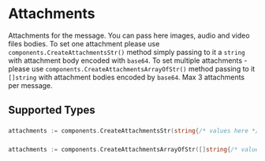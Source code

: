 # Attachments

Attachments for the message. You can pass here images, audio and video files bodies. To set one attachment please use `components.CreateAttachmentsStr()` method simply passing to it a `string` with attachment body encoded with `base64`. To set multiple attachments - please use `components.CreateAttachmentsArrayOfStr()` method passing to it `[]string` with attachment bodies encoded by `base64`. Max 3 attachments per message.


## Supported Types

### 

```go
attachments := components.CreateAttachmentsStr(string{/* values here */})
```

### 

```go
attachments := components.CreateAttachmentsArrayOfStr([]string{/* values here */})
```

